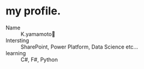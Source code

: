 # my profile.
<dl>
  <dt>Name</dt>
  <dd>K.yamamoto👋</dd>
  <dt>Intersting</dt>
  <dd>SharePoint, Power Platform, Data Science etc...</dd>
  <dt>learning</dt>
  <dd>C#, F#, Python</dd>
</dl>
